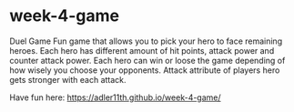 # week-4-game
Duel Game 
Fun game that allows you to pick your hero to face remaining heroes.
Each hero has different amount of hit points, attack power and counter attack power.
Each hero can win or loose the game depending of how wisely you choose your opponents.
Attack attribute of players hero gets stronger with each attack.

Have fun here: https://adler11th.github.io/week-4-game/
